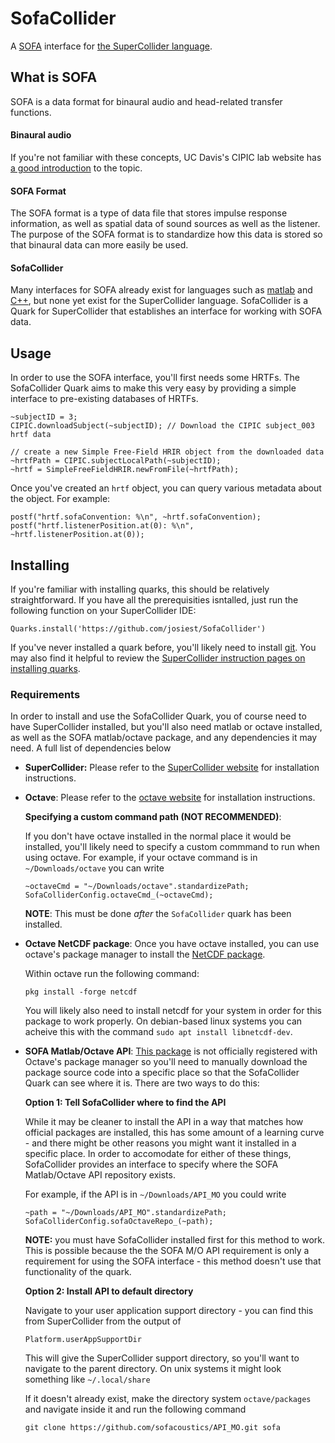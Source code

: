 # SofaCollider
A [SOFA](https://www.sofaconventions.org/mediawiki/index.php/SOFA_(Spatially_Oriented_Format_for_Acoustics))
interface for [the SuperCollider language](https://supercollider.github.io/).

## What is SOFA
SOFA is a data format for binaural audio and head-related transfer functions.

#### Binaural audio
If you're not familiar with these concepts, UC Davis's CIPIC lab website has
[a good introduction](https://www.ece.ucdavis.edu/cipic/spatial-sound/)
to the topic.

#### SOFA Format
The SOFA format is a type of data file that stores impulse response information,
as well as spatial data of sound sources as well as the listener. The purpose of
the SOFA format is to standardize how this data is stored so that binaural data
can more easily be used.

#### SofaCollider
Many interfaces for SOFA already exist for languages such as
[matlab](https://github.com/sofacoustics/API_MO) and
[C++](https://github.com/sofacoustics/API_Cpp), but none yet exist for the
SuperCollider language. SofaCollider is a Quark for SuperCollider that
establishes an interface for working with SOFA data.

## Usage
In order to use the SOFA interface, you'll first needs some HRTFs. The
SofaCollider Quark aims to make this very easy by providing a simple interface
to pre-existing databases of HRTFs.

```
~subjectID = 3;
CIPIC.downloadSubject(~subjectID); // Download the CIPIC subject_003 hrtf data

// create a new Simple Free-Field HRIR object from the downloaded data
~hrtfPath = CIPIC.subjectLocalPath(~subjectID);
~hrtf = SimpleFreeFieldHRIR.newFromFile(~hrtfPath);
```

Once you've created an `hrtf` object, you can query various metadata about the
object. For example:

```
postf("hrtf.sofaConvention: %\n", ~hrtf.sofaConvention);
postf("hrtf.listenerPosition.at(0): %\n", ~hrtf.listenerPosition.at(0));
```

## Installing

If you're familiar with installing quarks, this should be relatively straightforward.
If you have all the prerequisities isntalled, just run the following function on your
SuperCollider IDE:

```
Quarks.install('https://github.com/josiest/SofaCollider')
```

If you've never installed a quark before, you'll likely need to install
[git](https://git-scm.com/). You may also find it helpful to review the
[SuperCollider instruction pages on installing quarks](https://github.com/supercollider-quarks/quarks#installing).

### Requirements

In order to install and use the SofaCollider Quark, you of course need to have
SuperCollider installed, but you'll also need matlab or octave installed,
as well as the SOFA matlab/octave package, and any dependencies it may need.
A full list of dependencies below

- **SuperCollider:** Please refer to the
  [SuperCollider website](https://supercollider.github.io/downloads) for
  installation instructions.

- **Octave**: Please refer to the
  [octave website](https://www.gnu.org/software/octave/download) for
  installation instructions.

  **Specifying a custom command path (NOT RECOMMENDED)**:

  If you don't have octave installed in the normal place it would be installed,
  you'll likely need to specify a custom commmand to run when using octave.
  For example, if your octave command is in `~/Downloads/octave` you can write

  ```
  ~octaveCmd = "~/Downloads/octave".standardizePath;
  SofaColliderConfig.octaveCmd_(~octaveCmd);
  ```

  **NOTE**: This must be done _after_ the `SofaCollider` quark has been
  installed.

- **Octave NetCDF package**: Once you have octave installed, you can use
  octave's package manager to install the
  [NetCDF package](https://octave.sourceforge.io/netcdf/index.html).

  Within octave run the following command:

  ```
  pkg install -forge netcdf
  ```

  You will likely also need to install netcdf for your system in order for this
  package to work properly. On debian-based linux systems you can acheive this
  with the command `sudo apt install libnetcdf-dev`.

- **SOFA Matlab/Octave API**:
  [This package](https://github.com/sofacoustics/API_MO/tree/master/API_MO) is
  not officially registered with Octave's package manager so you'll need to
  manually download the package source code into a specific place so that the
  SofaCollider Quark can see where it is. There are two ways to do this:

  **Option 1: Tell SofaCollider where to find the API**

  While it may be cleaner to install the API in a way that matches how official
  packages are installed, this has some amount of a learning curve - and there
  might be other reasons you might want it installed in a specific place. In
  order to accomodate for either of these things, SofaCollider provides an
  interface to specify where the SOFA Matlab/Octave API repository exists.

  For example, if the API is in `~/Downloads/API_MO` you could write

  ```
  ~path = "~/Downloads/API_MO".standardizePath;
  SofaColliderConfig.sofaOctaveRepo_(~path);
  ```

  **NOTE:** you must have SofaCollider installed first for this method to work.
  This is possible because the the SOFA M/O API requirement is only a
  requirement for using the SOFA interface - this method doesn't use that
  functionality of the quark.

  **Option 2: Install API to default directory**

  Navigate to your user application support directory - you can find this
  from SuperCollider from the output of

  `Platform.userAppSupportDir`

  This will give the SuperCollider support directory, so you'll want to navigate
  to the parent directory. On unix systems it might look something like
  `~/.local/share`

  If it doesn't already exist, make the directory system `octave/packages` and
  navigate inside it and run the following command

  `git clone https://github.com/sofacoustics/API_MO.git sofa`
